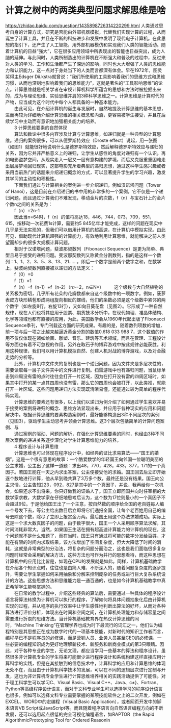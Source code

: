





# 计算之树中的两类典型问题求解思维是啥


https://zhidao.baidu.com/question/1435898726314220299.html
人类通过思考自身的计算方式，研究是否能由外部机器模拟，代替我们实现计算的过程，从而诞生了计算工具，并且在不断的科技进步和发展中发明了现代电子计算机。在此思想的指引下，还产生了人工智能，用外部机器模仿和实现我们人类的智能活动。随着计算机的日益“强大”，它在很多应用领域中所表现出的智能也日益突出，成为人脑的延伸。与此同时，人类所制造出的计算机在不断强大和普及的过程中，反过来对人类的学习、工作和生活都产生了深远的影响，同时也大大增强了人类的思维能力和认识能力，这一点对于身处当下的人类而言都深有体会。早在1972年，图灵奖得主Edsger Dii.kstra就曾说：“我们所使用的工具影响着我们的思维方式和思维习惯，从而也深刻地影响着我们的思维能力”，这就是著名的“工具影响思维”的论点。计算思维就是相关学者在审视计算机科学所蕴含的思想和方法时被挖掘出来的，成为与理论思维、实验思维并肩的3种科学思维之一。计算思维是计算时代的产物，应当成为这个时代中每个人都具备的一种基本能力。  
　　由此可见，在介绍计算机的诞生与发展时，自然地提及计算思维的基本思想，进而再较为详细地介绍计算思维的相关概念和内涵，更容易被学生接受，并且在后续学习中主动而有意识地加强相关能力的培养。  
　　3 计算思维要素的自然体现  
　　算法和数论中很多内容涉及计算与计算思维，如递归就是一种典型的计算思维。递归的案例很多，可以从德罗斯特效应（Droste effect）说起，用一张图（如图1）就能很好地说明什么是德罗斯特效应，然后解释德罗斯特效应与递归的关系，因为它并非严格意义上的递归，让学生从感性的角度对递归有一个认识。再如电影盗梦空间，从现实走入一层又一层有意构建的梦境，而后又克服重重困难走出层层梦境回归现实，这部电影充斥着典型的递归思想，通过这种学生感兴趣或者采用当前热门的话题来介绍递归概念的方式，可以显著提升学生的学习兴趣，激发其学习的主动性和积极性。  
　　下面我们通过与计算相关的案例进一步介绍递归，例如汉诺塔问题（Tower of Hanoi），这是目前在介绍递归的书中用的非常多的一个案例，它不仅是一个递归问题，而且通过计算我们不难发现，移动金片的次数，f（n）与宝石针上的金片个数n之间的关系是为：  
　　f（n）=2n-1  
　　因此当n=64时，f（n）的值将高达18，446，744，073，709，551，615，按移动一次花费1s计算，需要约5 845亿年才能完成，这样的问题在现实中几乎是无法实现的，但我们可以借用计算机的超高速，在计算机中模拟实现。由此可见，借助现代计算机超强的计算能力，有效地利用计算思维，就能解决之前人类望而却步的很多大规模计算问题。  
　　相对于汉诺塔问题，斐波那契数列（Fibonacci Sequence）是更为简单、典型且易于接受的递归问题。斐波那契数列又称黄金分割数列，指的是这样一个数列：1、1、2、3、5、8、13、21……，即后一个数字是前两个数字之和，在数学上，斐波纳契数列直接被以递归的方法定义：  
　　f（0）=0  
　　f（1）=1  
　　f（n）=f（n-1）+f（n-2）（n>=2，n∈N*） 　　这个级数与大自然植物的关系极为密切，几乎所有花朵的花瓣数都来自这个级数中的一项数字。例如，菠萝表皮方块形鳞苞形成两组旋向相反的螺线，他们的条数必须是这个级数中紧邻的两个数字（如左旋8行，右旋13行），又如向日葵花盘（见图2）。它形成了一种自然规律，现在人们也将其应用于股票、期货技术分析中，在现代物理、准晶体结构、化学等领域也都有直接的应用，为此，美国数学会从1960年代起出版了Fibonacci Sequence季刊，专门刊载这方面的研究成果。有趣的是，随着数列项数的增加，前一项与后一项之比越来越逼近黄金分割的数值0.618 033 988 7，这个数值的作用不仅仅体现在诸如绘画、雕塑、音乐、建筑等艺术领域，而且在管理、工程设计等方面也有着不可忽视的作用，另外在取石子的博弈游戏中按此规律必能获胜。利用这种规律，我们可以用计算机模拟自然、创建人机对战的博弈游戏，以及对金融走势的分析等。  
　　此外，计算机中文件夹的复制也是一个递归问题，因为文件夹是多层次性的，需要读取每一层子文件夹中的文件进行复制。扫雷游戏中也有递归问题，当鼠标单击到四周没有雷的点时往往会打开一片区域，因为在打开没有雷的四周区域时，如果其中打开的某一点其四周也没有雷，那么它的四周也会被打开，以此类推，就能打开一片区域。这些问题用递归方法实现既清晰易懂，还能通过较为简单的程序代码实现。  
　　计算思维的要素还有很多，以上我们以递归为例介绍了如何通过学生喜欢并易于接受的案例将递归的概念、思维方法显现出来，并应用于各种现实的应用和问题解决中。根据计算思维的要素构造案例时，最好能够构造出3种不同层次的案例（见图3），驱动学生主动思考并领会计算思维。这3个层次包括简单的计算问题案例、与  
　　通过案例的驱动、问题的解析，在强化计算思维要素的同时，也经由3种不同层次案例的递进关系逐步深化对学生计算思维能力的培养。  
　　4 程序设计与计算思维  
　　计算思维也可以体现在程序设计中，如经典的证比求易算法――“国王的婚姻”。这是一个很有意思的故事：一个酷爱数学的年轻国王向邻国一位聪明美丽的公主求婚，公主出了这样一道题：求出48，770，428，433，377，171的一个真因子。若国王能在一天之内求出答案，公主便接受他的求婚。国王回去后立即开始逐个数地进行计算，他从早到晚共算了3万多个数，最终还是没有结果。国王向公主求情，公主告知223，092，827是其中的一个真因子，并说，我再给你一次机会，如果还求不出将来，你只好做我的证婚人了。国王立即回国并向时任宰相的大数学家求教，大数学家在仔细地思考后认为，这个数为17位则最小的一个真因子不会超过9位。于是他给国王出了一个主意，按自然数的顺序给全国的老百姓每人编一个号发下去，等公主给出数目后立即将它们通报全国，让每个老百姓用自己的编号去除这个数，除尽了立即上报赏金万两。最后国王用这个办法求婚成功。实际上这是一个求大数真因子的问题，由于数字很大，国王一个人采用顺序算法求解，其时间消耗非常大。当然，如果国王生活在拥有超高速计算能力的计算机的现在，这个问题就不是什么难题了，而在当时，国王只有通过将可能的数字分发给百姓，才能在有限的时间内求取结果。该方法增加了空间复杂度，但大大降低了时间的消耗，这就是非常典型的分治法，将复杂的问题分而治之，这也是我们面临很多复杂问题时经常会采用的解决方法，这种方法也可作为并行的思想看待，而这种思想在计算机中的应用比比皆是，如现在CPU的发展就是如此。同样，计算机基础教学在介绍各个知识点时，往往也是由简人难、不断深入的，随着问题复杂度的逐步提升，需要让学生掌握如何采用抽象和分解来控制庞杂的任务或进行巨大复杂系统设计的方法。这些思想方法和思维能力是一通百通的，也是如今计算机基础教学中真正希望学生能够掌握的。  
　　在日常的教学过程中，介绍这些经典的算法后，需要通过一种具体的程序设计语言将算法转换为计算机可以执行的程序，了解如何将具体问题抽象化后由计算机实现的过程，并从程序的执行效率中让学生感性地判断出算法的好坏，从而对各种算法进行评价分析，体现出在时间和空间之间，在计算机处理能力和存储容量之间需要进行折衷的思维方法。当计算机基础教育界在热议计算思维的同时，“Machine Thinking”在管理学界也成为时下最流行的词汇之一，他们认为编程特别是其思想正在成为数字时代的一项基本技能，对新时代的知识工作者而言，编程早已不是程序员的必修课，而是营销人员、业务人员甚至CEO的必修课，一些必要的编程知识成为更好地理解新技术、新服务和新商业模式的第3只眼睛。因此，对于各种专业的学生，无论文理，都应当学习一些基本的算法和程序设计，虽然很多非计算机专业的学生将来可能很少进行程序设计和系统构建这样直接应用计算科学的实践，但是在其接触到的信息技术中，计算科学的应用和计算思维的体现无处不在，而且由于计算机科学技术的发展，可以在不同的逻辑层次进行定制与开发，这也为非计算机专业学生进行计算思维培养相关的实践活动提供了可能性。对于理工科学生可以学习C、Visual Basic、Visual C++、Java、c≠}、Fortran、Python等高级程序设计语言，而对于文科专业学生可以选择学习的程序设计语言也很多，例如可以选择文科专业需要掌握的某项技能软件之上的二次开发，例如在EXCEL、WORD中的宏编程（Visual Basic Application），或者网页开发中的脚本语言VB Script或JavaScript等。而且随着程序语言向自然语言编程方向的不断发展，还可以选用起点很低的完全可视化编程语言，如RAPTOR（the Rapid AlgorithmicPrototyping Tool for Ordered Reasonin









